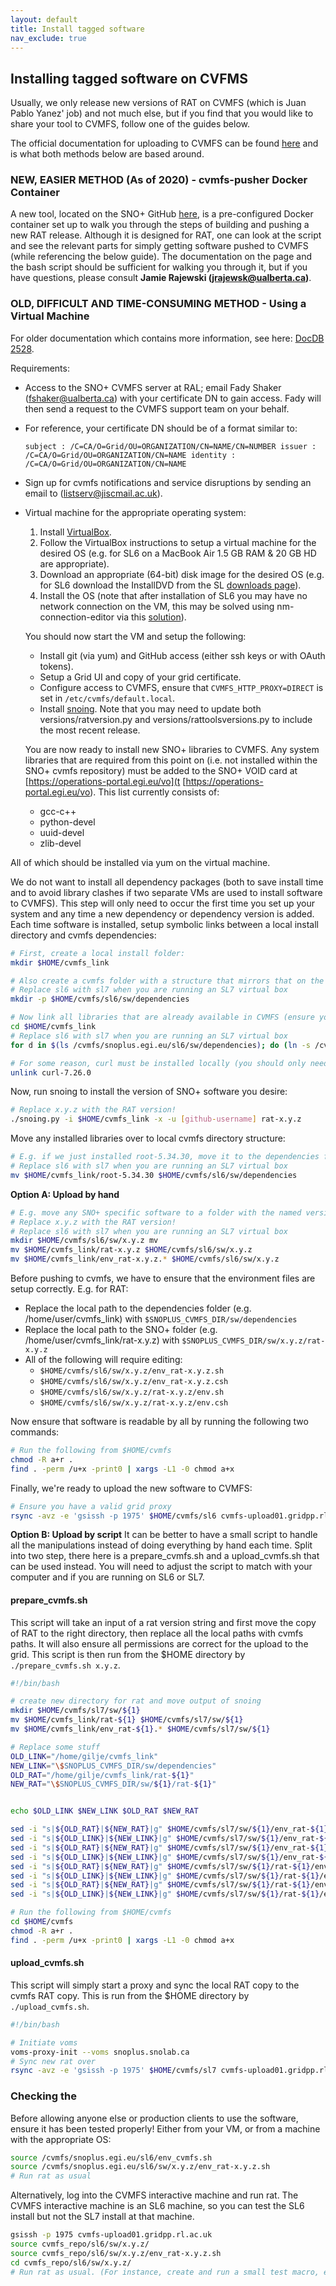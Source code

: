 ```yaml
---
layout: default
title: Install tagged software
nav_exclude: true
---
```


## Installing tagged software on CVFMS

Usually, we only release new versions of RAT on CVMFS (which is Juan Pablo Yanez' job) and not much else, but if you find that you would like to share your tool to CVMFS, follow one of the guides below.

The official documentation for uploading to CVMFS can be found [here](https://wiki.egi.eu/wiki/PROC22) and is what both methods below are based around.

### **NEW, EASIER METHOD (As of 2020) - cvmfs-pusher Docker Container**

A new tool, located on the SNO+ GitHub [here](https://github.com/snoplus/cvmfs-pusher), is a pre-configured Docker container set up to walk you through the steps of building and pushing a new RAT release. Although it is designed for RAT, one can look at the script and see the relevant parts for simply getting software pushed to CVMFS (while referencing the below guide). The documentation on the page and the bash script should be sufficient for walking you through it, but if you have questions, please consult **Jamie Rajewski (jrajewsk@ualberta.ca)**.

### **OLD, DIFFICULT AND TIME-CONSUMING METHOD - Using a Virtual Machine**

For older documentation which contains more information, see here: [DocDB 2528](https://www.snolab.ca/snoplus/private/DocDB/cgi/ShowDocument?docid=2528).

Requirements:
* Access to the SNO+ CVMFS server at RAL; email Fady Shaker (fshaker@ualberta.ca) with your certificate DN to gain access. Fady will then send a request to the CVMFS support team on your behalf.
* For reference, your certificate DN should be of a format similar to: 
  ```
  subject : /C=CA/O=Grid/OU=ORGANIZATION/CN=NAME/CN=NUMBER issuer : /C=CA/O=Grid/OU=ORGANIZATION/CN=NAME identity : /C=CA/O=Grid/OU=ORGANIZATION/CN=NAME
  ```
* Sign up for cvmfs notifications and service disruptions by sending an email to (listserv@jiscmail.ac.uk).
* Virtual machine for the appropriate operating system:
  1. Install [VirtualBox](https://www.virtualbox.org/).
  1. Follow the VirtualBox instructions to setup a virtual machine for the desired OS (e.g. for SL6 on a MacBook Air 1.5 GB RAM & 20 GB HD are appropriate).
  1. Download an appropriate (64-bit) disk image for the desired OS (e.g. for SL6 download the InstallDVD from the SL [downloads page](https://scientificlinux.org/downloads/)).
  1. Install the OS (note that after installation of SL6 you may have no network connection on the VM, this may be solved using nm-connection-editor via this [solution](https://unix.stackexchange.com/questions/78295/centos-no-network-interface-after-installation-in-virtualbox)).
  
  You should now start the VM and setup the following:
  * Install git (via yum) and GitHub access (either ssh keys or with OAuth tokens).
  * Setup a Grid UI and copy of your grid certificate.
  * Configure access to CVMFS, ensure that `CVMFS_HTTP_PROXY=DIRECT` is set in `/etc/cvmfs/default.local`.
  * Install [snoing](https://github.com/snoplus/snoing). Note that you may need to update both versions/ratversion.py and versions/rattoolsversions.py to include the most recent release.
  
  You are now ready to install new SNO+ libraries to CVMFS. Any system libraries that are required from this point on (i.e. not installed within the SNO+ cvmfs repository) must be added to the SNO+ VOID card at [https://operations-portal.egi.eu/vo](t [https://operations-portal.egi.eu/vo). This list currently consists of:
  * gcc-c++
  * python-devel
  * uuid-devel
  * zlib-devel
  
All of which should be installed via yum on the virtual machine.

We do not want to install all dependency packages (both to save install time and to avoid library clashes if two separate VMs are used to install software to CVMFS). This step will only need to occur the first time you set up your system and any time a new dependency or dependency version is added. Each time software is installed, setup symbolic links between a local install directory and cvmfs dependencies:
```bash
# First, create a local install folder:
mkdir $HOME/cvmfs_link

# Also create a cvmfs folder with a structure that mirrors that on the cvmfs server:
# Replace sl6 with sl7 when you are running an SL7 virtual box
mkdir -p $HOME/cvmfs/sl6/sw/dependencies

# Now link all libraries that are already available in CVMFS (ensure you're copying libraries for the correct OS):
cd $HOME/cvmfs_link
# Replace sl6 with sl7 when you are running an SL7 virtual box
for d in $(ls /cvmfs/snoplus.egi.eu/sl6/sw/dependencies); do (ln -s /cvmfs/snoplus.egi.eu/sl6/sw/dependencies/$d); done

# For some reason, curl must be installed locally (you should only need to do this the first time!)
unlink curl-7.26.0
```
Now, run snoing to install the version of SNO+ software you desire:
```bash
# Replace x.y.z with the RAT version!
./snoing.py -i $HOME/cvmfs_link -x -u [github-username] rat-x.y.z
```
Move any installed libraries over to local cvmfs directory structure:
```bash
# E.g. if we just installed root-5.34.30, move it to the dependencies folder
# Replace sl6 with sl7 when you are running an SL7 virtual box
mv $HOME/cvmfs_link/root-5.34.30 $HOME/cvmfs/sl6/sw/dependencies
```
**Option A: Upload by hand**
```bash
# E.g. move any SNO+ specific software to a folder with the named version number
# Replace x.y.z with the RAT version!
# Replace sl6 with sl7 when you are running an SL7 virtual box
mkdir $HOME/cvmfs/sl6/sw/x.y.z mv
mv $HOME/cvmfs_link/rat-x.y.z $HOME/cvmfs/sl6/sw/x.y.z
mv $HOME/cvmfs_link/env_rat-x.y.z.* $HOME/cvmfs/sl6/sw/x.y.z
```
Before pushing to cvmfs, we have to ensure that the environment files are setup correctly. E.g. for RAT:
* Replace the local path to the dependencies folder (e.g. /home/user/cvmfs_link) with `$SNOPLUS_CVMFS_DIR/sw/dependencies`
* Replace the local path to the SNO+ folder (e.g. /home/user/cvmfs_link/rat-x.y.z) with `$SNOPLUS_CVMFS_DIR/sw/x.y.z/rat-x.y.z`
* All of the following will require editing:
  * `$HOME/cvmfs/sl6/sw/x.y.z/env_rat-x.y.z.sh`
  * `$HOME/cvmfs/sl6/sw/x.y.z/env_rat-x.y.z.csh`
  * `$HOME/cvmfs/sl6/sw/x.y.z/rat-x.y.z/env.sh`
  * `$HOME/cvmfs/sl6/sw/x.y.z/rat-x.y.z/env.csh`

Now ensure that software is readable by all by running the following two commands:
```bash
# Run the following from $HOME/cvmfs
chmod -R a+r .
find . -perm /u+x -print0 | xargs -L1 -0 chmod a+x
```
Finally, we're ready to upload the new software to CVMFS:
```bash
# Ensure you have a valid grid proxy
rsync -avz -e 'gsissh -p 1975' $HOME/cvmfs/sl6 cvmfs-upload01.gridpp.rl.ac.uk:~/cvmfs_repo
```

**Option B: Upload by script**
It can be better to have a small script to handle all the manipulations instead of doing everything by hand each time. Split into two step, there here is a prepare_cvmfs.sh and a upload_cvmfs.sh that can be used instead. You will need to adjust the script to match with your computer and if you are running on SL6 or SL7.

#### prepare_cvmfs.sh
This script will take an input of a rat version string and first move the copy of RAT to the right directory, then replace all the local paths with cvmfs paths. It will also ensure all permissions are correct for the upload to the grid. This script is then run from the $HOME directory by `./prepare_cvmfs.sh x.y.z`.
```bash
#!/bin/bash

# create new directory for rat and move output of snoing
mkdir $HOME/cvmfs/sl7/sw/${1}
mv $HOME/cvmfs_link/rat-${1} $HOME/cvmfs/sl7/sw/${1}
mv $HOME/cvmfs_link/env_rat-${1}.* $HOME/cvmfs/sl7/sw/${1}

# Replace some stuff
OLD_LINK="/home/gilje/cvmfs_link"
NEW_LINK="\$SNOPLUS_CVMFS_DIR/sw/dependencies"
OLD_RAT="/home/gilje/cvmfs_link/rat-${1}"
NEW_RAT="\$SNOPLUS_CVMFS_DIR/sw/${1}/rat-${1}"


echo $OLD_LINK $NEW_LINK $OLD_RAT $NEW_RAT

sed -i "s|${OLD_RAT}|${NEW_RAT}|g" $HOME/cvmfs/sl7/sw/${1}/env_rat-${1}.sh
sed -i "s|${OLD_LINK}|${NEW_LINK}|g" $HOME/cvmfs/sl7/sw/${1}/env_rat-${1}.sh
sed -i "s|${OLD_RAT}|${NEW_RAT}|g" $HOME/cvmfs/sl7/sw/${1}/env_rat-${1}.csh
sed -i "s|${OLD_LINK}|${NEW_LINK}|g" $HOME/cvmfs/sl7/sw/${1}/env_rat-${1}.csh
sed -i "s|${OLD_RAT}|${NEW_RAT}|g" $HOME/cvmfs/sl7/sw/${1}/rat-${1}/env.sh
sed -i "s|${OLD_LINK}|${NEW_LINK}|g" $HOME/cvmfs/sl7/sw/${1}/rat-${1}/env.sh
sed -i "s|${OLD_RAT}|${NEW_RAT}|g" $HOME/cvmfs/sl7/sw/${1}/rat-${1}/env.csh
sed -i "s|${OLD_LINK}|${NEW_LINK}|g" $HOME/cvmfs/sl7/sw/${1}/rat-${1}/env.csh

# Run the following from $HOME/cvmfs
cd $HOME/cvmfs
chmod -R a+r .
find . -perm /u+x -print0 | xargs -L1 -0 chmod a+x
```
#### upload_cvmfs.sh
This script will simply start a proxy and sync the local RAT copy to the cvmfs RAT copy. This is run from the $HOME directory by `./upload_cvmfs.sh`.
```bash
#!/bin/bash

# Initiate voms
voms-proxy-init --voms snoplus.snolab.ca
# Sync new rat over
rsync -avz -e 'gsissh -p 1975' $HOME/cvmfs/sl7 cvmfs-upload01.gridpp.rl.ac.uk:~/cvmfs_repo
```

### Checking the 

Before allowing anyone else or production clients to use the software, ensure it has been tested properly! Either from your VM, or from a machine with the appropriate OS:
```bash
source /cvmfs/snoplus.egi.eu/sl6/env_cvmfs.sh
source /cvmfs/snoplus.egi.eu/sl6/sw/x.y.z/env_rat-x.y.z.sh
# Run rat as usual
```
Alternatively, log into the CVMFS interactive machine and run rat. The CVMFS interactive machine is an SL6 machine, so you can test the SL6 install but not the SL7 install at that machine.
```bash
gsissh -p 1975 cvmfs-upload01.gridpp.rl.ac.uk
source cvmfs_repo/sl6/sw/x.y.z/
source cvmfs_repo/sl6/sw/x.y.z/env_rat-x.y.z.sh
cd cvmfs_repo/sl6/sw/x.y.z/
# Run rat as usual. (For instance, create and run a small test macro, e.g. tutorial #1, with no output, 3 events).
```
